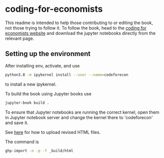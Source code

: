 # coding-for-economists

This readme is intended to help those contributing to or editing the book, not those trying to follow it. To follow the book, head to the [coding for economists website](https://aeturrell.github.io/coding-for-economists/intro.html) and download the jupyter notebooks directly from the relevant page.

## Setting up the environment

After installing env, activate, and use

```bash
python3.8 -m ipykernel install --user --name=codeforecon
```

to install a new ipykernel.

To build the book using Jupyter books use

```bash
jupyter-book build .
```

To ensure that Jupyter notebooks are running the correct kernel, open them in Jupyter notebook server and change the kernel there to 'codeforecon' and save it.

See [here](https://jupyterbook.org/publish/gh-pages.html) for how to upload revised HTML files.

The command is

```bash
ghp-import -n -p -f _build/html
```
